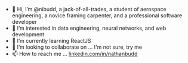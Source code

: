- 👋 Hi, I’m @nibudd, a jack-of-all-trades, a student of aerospace engineering, a novice framing carpenter, and a professional software developer
- 👀 I’m interested in data engineering, neural networks, and web development
- 🌱 I’m currently learning ReactJS
- 💞️ I’m looking to collaborate on ... I'm not sure, try me
- 📫 How to reach me ... [linkedin.com/in/nathanbudd](https://www.linkedin.com/in/nathanbudd)

<!---
nibudd/nibudd is a ✨ special ✨ repository because its `README.md` (this file) appears on your GitHub profile.
You can click the Preview link to take a look at your changes.
--->
